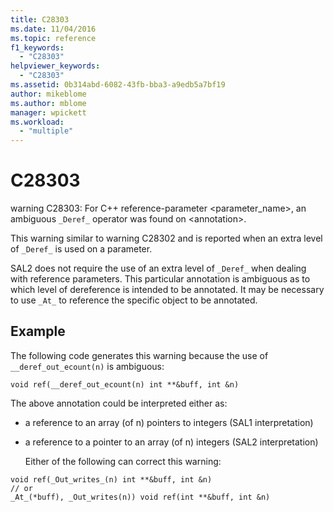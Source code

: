 ```yaml
---
title: C28303
ms.date: 11/04/2016
ms.topic: reference
f1_keywords:
  - "C28303"
helpviewer_keywords:
  - "C28303"
ms.assetid: 0b314abd-6082-43fb-bba3-a9edb5a7bf19
author: mikeblome
ms.author: mblome
manager: wpickett
ms.workload:
  - "multiple"
---
```

# C28303
warning C28303: For C++ reference-parameter <parameter_name>, an ambiguous `_Deref_` operator was found on \<annotation>.

 This warning similar to warning C28302 and is reported when an extra level of `_Deref_` is used on a parameter.

 SAL2 does not require the use of an extra level of `_Deref_` when dealing with reference parameters. This particular annotation is ambiguous as to which level of dereference is intended to be annotated. It may be necessary to use `_At_` to reference the specific object to be annotated.

## Example
 The following code generates this warning because the use of `__deref_out_ecount(n)` is ambiguous:

```
void ref(__deref_out_ecount(n) int **&buff, int &n)
```

 The above annotation could be interpreted either as:

- a reference to an array (of n) pointers to integers (SAL1 interpretation)

- a reference to a pointer to an array (of n) integers (SAL2 interpretation)

  Either of the following can correct this warning:

```
void ref(_Out_writes_(n) int **&buff, int &n)
// or
_At_(*buff), _Out_writes(n)) void ref(int **&buff, int &n)
```
